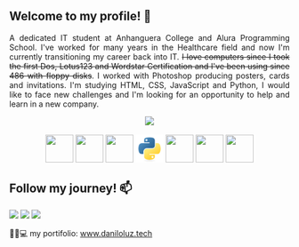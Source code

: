 ## Welcome to my profile! 👋
<div>
<p align="justify">
A dedicated IT student at Anhanguera College and Alura Programming School. I've worked for many years in the Healthcare field and now I'm currently transitioning my career back into IT. <s>I love computers since I took the first Dos, Lotus123 and Wordstar Certification and I've been using since 486 with floppy disks</s>. I worked with Photoshop producing posters, cards and invitations.
I'm studying HTML, CSS, JavaScript and Python, I would like to face new challenges and I'm looking for an opportunity to help and learn in a new company.
</p>
</div>

<p align="center"> <img src="https://github-readme-stats.vercel.app/api?username=daniloluzjr&count_private=true&show_icons=true&theme=radical" /> </p>

<p align="center">
  <img src="https://user-images.githubusercontent.com/25181517/192158954-f88b5814-d510-4564-b285-dff7d6400dad.png" width='50px' height="50"/>
  <img src="https://user-images.githubusercontent.com/25181517/183898674-75a4a1b1-f960-4ea9-abcb-637170a00a75.png" width='50px' height="50"/>
  <img src="https://user-images.githubusercontent.com/25181517/117447155-6a868a00-af3d-11eb-9cfe-245df15c9f3f.png" width='50px' height="50"/>
  <img src="https://raw.githubusercontent.com/devicons/devicon/master/icons/python/python-original.svg" width='50px' height="50"/>
  <img src="https://upload.wikimedia.org/wikipedia/commons/thumb/9/91/Dart-logo-icon.svg/111px-Dart-logo-icon.svg.png?20220708094810" width=50px' height="50"/>
  <img src="https://storage.googleapis.com/cms-storage-bucket/4fd5520fe28ebf839174.svg" width='50px' height="50"/>                                                
  <img src="https://www.adobe.com/content/dam/cc/tnt/emea/emea0856/photoshop.svg" width='50px' height="50"/>
  
</p>

## Follow my journey! 📫

<div> 
  
  <a href="https://instagram.com/professor_luz" target="_blank"><img src="https://img.shields.io/badge/-Instagram-%23E4405F?style=for-the-badge&logo=instagram&logoColor=white" target="_blank"></a>
  <a href = "mailto:danilojun@gmail.com"><img src="https://img.shields.io/badge/-Gmail-%23333?style=for-the-badge&logo=gmail&logoColor=white" target="_blank"></a>
  <a href="https://www.linkedin.com/in/professorluz" target="_blank"><img src="https://img.shields.io/badge/-LinkedIn-%230077B5?style=for-the-badge&logo=linkedin&logoColor=white" target="_blank"></a> 
  
 👨‍💻💻 my portifolio: www.daniloluz.tech
</div>
